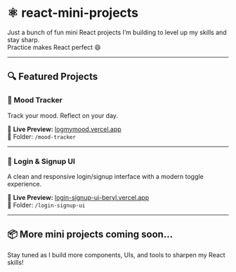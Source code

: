 # ⚛️ react-mini-projects

Just a bunch of fun mini React projects I’m building to level up my skills and stay sharp.  
Practice makes React perfect 😄

---

## 🔍 Featured Projects

### 📝 Mood Tracker

Track your mood. Reflect on your day.

🔗 **Live Preview:** [logmymood.vercel.app](https://logmymood.vercel.app/)  
📁 Folder: `/mood-tracker`

---

### 🔐 Login & Signup UI

A clean and responsive login/signup interface with a modern toggle experience.

🔗 **Live Preview:** [login-signup-ui-beryl.vercel.app](https://login-signup-ui-beryl.vercel.app/)  
📁 Folder: `/login-signup-ui`

---

## 📦 More mini projects coming soon...

Stay tuned as I build more components, UIs, and tools to sharpen my React skills!
